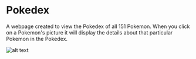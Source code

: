 # Pokedex

A webpage created to view the Pokedex of all 151 Pokemon. When you click on a Pokemon's picture it will display the details about that particular Pokemon in the Pokedex.

![alt text](https://github.com/[amountcastlej]/{Pokedex}/blob/[main]/pokedex.png?raw=true)
